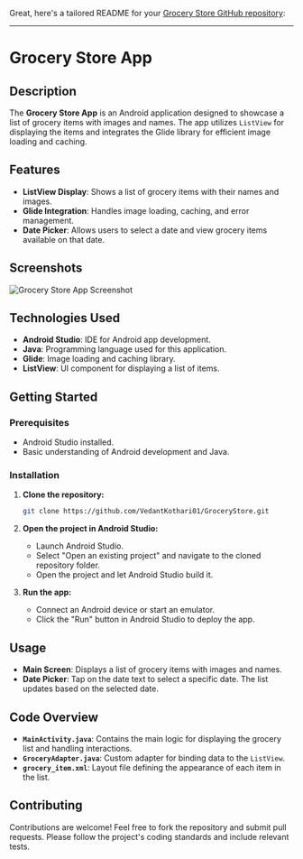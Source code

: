 Great, here's a tailored README for your [Grocery Store GitHub repository](https://github.com/VedantKothari01/GroceryStore):

---

# Grocery Store App

## Description

The **Grocery Store App** is an Android application designed to showcase a list of grocery items with images and names. The app utilizes `ListView` for displaying the items and integrates the Glide library for efficient image loading and caching.

## Features

- **ListView Display**: Shows a list of grocery items with their names and images.
- **Glide Integration**: Handles image loading, caching, and error management.
- **Date Picker**: Allows users to select a date and view grocery items available on that date.

## Screenshots




![Grocery Store App Screenshot](URL_TO_SCREENSHOT)

## Technologies Used

- **Android Studio**: IDE for Android app development.
- **Java**: Programming language used for this application.
- **Glide**: Image loading and caching library.
- **ListView**: UI component for displaying a list of items.

## Getting Started

### Prerequisites

- Android Studio installed.
- Basic understanding of Android development and Java.

### Installation

1. **Clone the repository:**

   ```sh
   git clone https://github.com/VedantKothari01/GroceryStore.git
   ```

2. **Open the project in Android Studio:**

   - Launch Android Studio.
   - Select "Open an existing project" and navigate to the cloned repository folder.
   - Open the project and let Android Studio build it.

3. **Run the app:**

   - Connect an Android device or start an emulator.
   - Click the "Run" button in Android Studio to deploy the app.

## Usage

- **Main Screen**: Displays a list of grocery items with images and names.
- **Date Picker**: Tap on the date text to select a specific date. The list updates based on the selected date.

## Code Overview

- **`MainActivity.java`**: Contains the main logic for displaying the grocery list and handling interactions.
- **`GroceryAdapter.java`**: Custom adapter for binding data to the `ListView`.
- **`grocery_item.xml`**: Layout file defining the appearance of each item in the list.

## Contributing

Contributions are welcome! Feel free to fork the repository and submit pull requests. Please follow the project's coding standards and include relevant tests.
